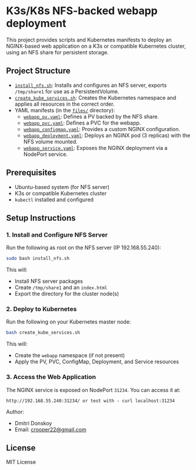# K3s/K8s NFS-backed webapp deployment

This project provides scripts and Kubernetes manifests to deploy an NGINX-based web application on a K3s or compatible Kubernetes cluster, using an NFS share for persistent storage.

## Project Structure

- [`install_nfs.sh`](install_nfs.sh): Installs and configures an NFS server, exports `/tmp/share1` for use as a PersistentVolume.
- [`create_kube_services.sh`](create_kube_services.sh): Creates the Kubernetes namespace and applies all resources in the correct order.
- YAML manifests (in the [`files/`](files/) directory):
    - [`webapp_pv.yaml`](files/webapp_pv.yaml): Defines a PV backed by the NFS share.
    - [`webapp_pvc.yaml`](files/webapp_pvc.yaml): Defines a PVC for the webapp.
    - [`webapp_configmap.yaml`](files/webapp_configmap.yaml): Provides a custom NGINX configuration.
    - [`webapp_deployment.yaml`](files/webapp_deployment.yaml): Deploys an NGINX pod (3 replicas) with the NFS volume mounted.
    - [`webapp_service.yaml`](files/webapp_service.yaml): Exposes the NGINX deployment via a NodePort service.

## Prerequisites

- Ubuntu-based system (for NFS server)
- K3s or compatible Kubernetes cluster
- `kubectl` installed and configured

## Setup Instructions

### 1. Install and Configure NFS Server

Run the following as root on the NFS server (IP 192.168.55.240):

```sh
sudo bash install_nfs.sh
```

This will:
- Install NFS server packages
- Create `/tmp/share1` and an `index.html`
- Export the directory for the cluster node(s)

### 2. Deploy to Kubernetes

Run the following on your Kubernetes master node:

```sh
bash create_kube_services.sh
```

This will:
- Create the `webapp` namespace (if not present)
- Apply the PV, PVC, ConfigMap, Deployment, and Service resources 

### 3. Access the Web Application

The NGINX service is exposed on NodePort `31234`. You can access it at:

```
http://192.168.55.240:31234/ or test with - curl localhost:31234
```

Author:
- Dmitri Donskoy
- Email: crooper22@gmail.com


## License

MIT License